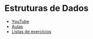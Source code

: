 # Estruturas de Dados

- [YouTube](https://www.youtube.com/playlist?list=PLuARAw3cqFRC961PLOAarJIRKxgakDJuO)
- [Aulas](aulas)
- [Listas de exercícios](listas)
